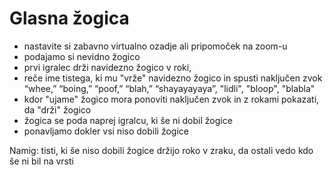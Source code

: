 # Glasna žogica

- nastavite si zabavno virtualno ozadje ali pripomoček na zoom-u
- podajamo si nevidno žogico
- prvi igralec drži navidezno žogico v roki, 
- reče ime tistega, ki mu "vrže" navidezno žogico in spusti naključen zvok “whee,” “boing,” “poof,” “blah,” “shayayayaya”, "lidli", "bloop", "blabla"
- kdor "ujame" žogico mora ponoviti naključen zvok in z rokami pokazati, da "drži" žogico
- žogica se poda naprej igralcu, ki še ni dobil žogice
- ponavljamo dokler vsi niso dobili žogice

Namig: tisti, ki še niso dobili žogice držijo roko v zraku, da ostali vedo kdo še ni bil na vrsti
